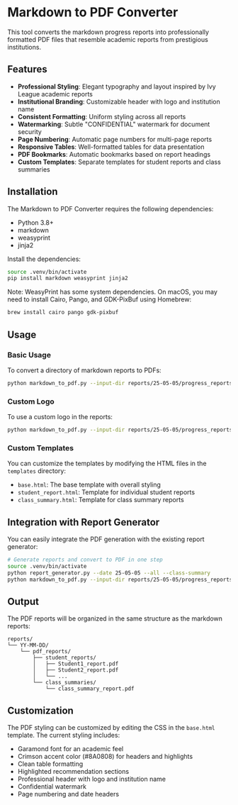 # Markdown to PDF Converter

This tool converts the markdown progress reports into professionally formatted PDF files that resemble academic reports from prestigious institutions.

## Features

- **Professional Styling**: Elegant typography and layout inspired by Ivy League academic reports
- **Institutional Branding**: Customizable header with logo and institution name
- **Consistent Formatting**: Uniform styling across all reports
- **Watermarking**: Subtle "CONFIDENTIAL" watermark for document security
- **Page Numbering**: Automatic page numbers for multi-page reports
- **Responsive Tables**: Well-formatted tables for data presentation
- **PDF Bookmarks**: Automatic bookmarks based on report headings
- **Custom Templates**: Separate templates for student reports and class summaries

## Installation

The Markdown to PDF Converter requires the following dependencies:
- Python 3.8+
- markdown
- weasyprint
- jinja2

Install the dependencies:

```bash
source .venv/bin/activate
pip install markdown weasyprint jinja2
```

Note: WeasyPrint has some system dependencies. On macOS, you may need to install Cairo, Pango, and GDK-PixBuf using Homebrew:

```bash
brew install cairo pango gdk-pixbuf
```

## Usage

### Basic Usage

To convert a directory of markdown reports to PDFs:

```bash
python markdown_to_pdf.py --input-dir reports/25-05-05/progress_reports --output-dir reports/25-05-05/pdf_reports
```

### Custom Logo

To use a custom logo in the reports:

```bash
python markdown_to_pdf.py --input-dir reports/25-05-05/progress_reports --output-dir reports/25-05-05/pdf_reports --logo path/to/your/logo.png
```

### Custom Templates

You can customize the templates by modifying the HTML files in the `templates` directory:

- `base.html`: The base template with overall styling
- `student_report.html`: Template for individual student reports
- `class_summary.html`: Template for class summary reports

## Integration with Report Generator

You can easily integrate the PDF generation with the existing report generator:

```bash
# Generate reports and convert to PDF in one step
source .venv/bin/activate
python report_generator.py --date 25-05-05 --all --class-summary
python markdown_to_pdf.py --input-dir reports/25-05-05/progress_reports --output-dir reports/25-05-05/pdf_reports
```

## Output

The PDF reports will be organized in the same structure as the markdown reports:

```
reports/
└── YY-MM-DD/
    └── pdf_reports/
        ├── student_reports/
        │   ├── Student1_report.pdf
        │   ├── Student2_report.pdf
        │   └── ...
        └── class_summaries/
            └── class_summary_report.pdf
```

## Customization

The PDF styling can be customized by editing the CSS in the `base.html` template. The current styling includes:

- Garamond font for an academic feel
- Crimson accent color (#8A0808) for headers and highlights
- Clean table formatting
- Highlighted recommendation sections
- Professional header with logo and institution name
- Confidential watermark
- Page numbering and date headers
